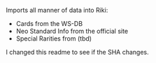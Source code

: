 Imports all manner of data into Riki:
- Cards from the WS-DB
- Neo Standard Info from the official site
- Special Rarities from (tbd)

I changed this readme to see if the SHA changes.
